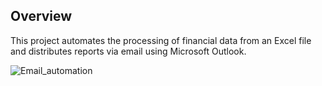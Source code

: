 ## Overview

This project automates the processing of financial data from an Excel file and distributes reports via email using Microsoft Outlook.

![Email_automation](https://github.com/user-attachments/assets/6cc40b48-de37-483e-9acc-212ca0d1f1e2)
